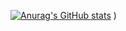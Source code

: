 [![Anurag's GitHub stats](https://github-readme-stats.vercel.app/api?username=RikusWiehahn&count_private=true&show_icons=true&theme=nightowl)](https://github.com/RikusWiehahn/github-readme-stats)
)


<!--
**RikusWiehahn/RikusWiehahn** is a ✨ _special_ ✨ repository because its `README.md` (this file) appears on your GitHub profile.

Here are some ideas to get you started:

- 🔭 I’m currently working on ...
- 🌱 I’m currently learning ...
- 👯 I’m looking to collaborate on ...
- 🤔 I’m looking for help with ...
- 💬 Ask me about ...
- 📫 How to reach me: ...
- 😄 Pronouns: ...
- ⚡ Fun fact: ...
-->
